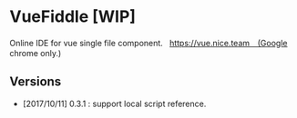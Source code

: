 VueFiddle [WIP]
==================

Online IDE for vue single file component.   https://vue.nice.team　(Google chrome only.)


Versions
------------------
* [2017/10/11] 0.3.1 : support local script reference.
